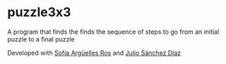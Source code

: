 # puzzle3x3
A program that finds the finds the sequence of steps to go from an initial puzzle to a final puzzle

Developed with [Sofía Argüelles Ros](https://github.com/sofiaargros) and [Julio Sánchez Díaz](https://github.com/JulioSanchezD)
